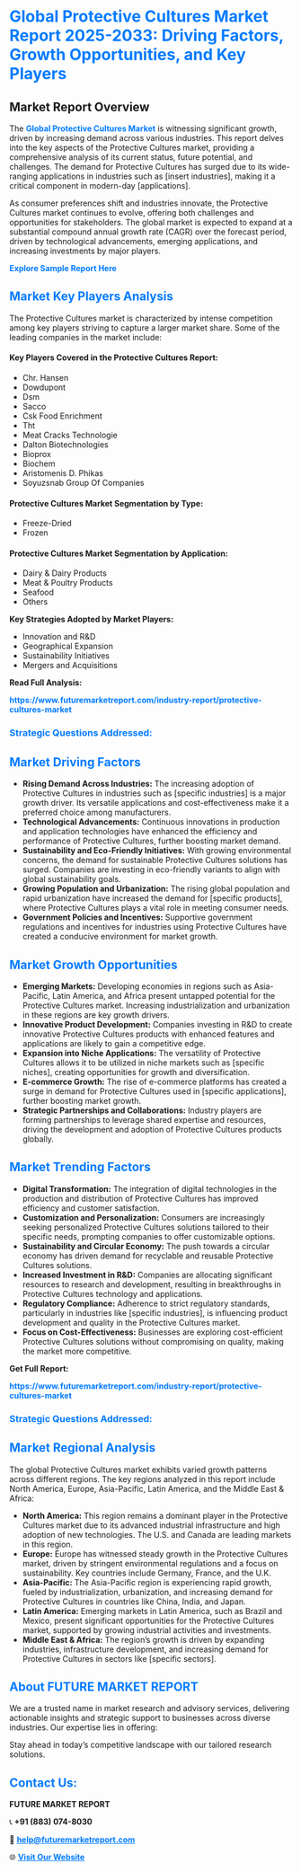 <h1 style="color: #007BFF;">Global Protective Cultures Market Report 2025-2033: Driving Factors, Growth Opportunities, and Key Players</h1>

<section id="overview">
<h2>Market Report Overview</h2>
<p>The <a href="https://www.futuremarketreport.com/industry-report/protective-cultures-market" style="color: #007BFF; text-decoration: none;"><strong>Global Protective Cultures Market</strong></a> is witnessing significant growth, driven by increasing demand across various industries. This report delves into the key aspects of the Protective Cultures market, providing a comprehensive analysis of its current status, future potential, and challenges. The demand for Protective Cultures has surged due to its wide-ranging applications in industries such as [insert industries], making it a critical component in modern-day [applications].</p>
<p>As consumer preferences shift and industries innovate, the Protective Cultures market continues to evolve, offering both challenges and opportunities for stakeholders. The global market is expected to expand at a substantial compound annual growth rate (CAGR) over the forecast period, driven by technological advancements, emerging applications, and increasing investments by major players.</p>
</section>

<section id="overview">
<p><a href="https://www.futuremarketreport.com/request-sample/reportId=30386" style="color: #007BFF; text-decoration: none;"><strong>Explore Sample Report Here</strong></a></p>
</section>

<section id="key-players">
<h2 style="color: #007BFF;">Market Key Players Analysis</h2>
<p>The Protective Cultures market is characterized by intense competition among key players striving to capture a larger market share. Some of the leading companies in the market include:</p>
<h4>Key Players Covered in the Protective Cultures Report:</h4>
<ul><li>Chr. Hansen</li><li>Dowdupont</li><li>Dsm</li><li>Sacco</li><li>Csk Food Enrichment</li><li>Tht</li><li>Meat Cracks Technologie</li><li>Dalton Biotechnologies</li><li>Bioprox</li><li>Biochem</li><li>Aristomenis D. Phikas</li><li>Soyuzsnab Group Of Companies</li></ul>
<h4>Protective Cultures Market Segmentation by Type:</h4>
<ul><li>Freeze-Dried</li><li>Frozen</li></ul>

<h4>Protective Cultures Market Segmentation by Application:</h4>
<ul><li>Dairy &amp; Dairy Products</li><li>Meat &amp; Poultry Products</li><li>Seafood</li><li>Others</li></ul>
<p><strong>Key Strategies Adopted by Market Players:</strong></p>
<ul>
<li>Innovation and R&D</li>
<li>Geographical Expansion</li>
<li>Sustainability Initiatives</li>
<li>Mergers and Acquisitions</li>
</ul>
</section>

<section>
<p><strong>Read Full Analysis: </strong></p><a href="https://www.futuremarketreport.com/industry-report/protective-cultures-market" style="color: #007BFF; text-decoration: none;"><strong>https://www.futuremarketreport.com/industry-report/protective-cultures-market</strong></a>
<h3 style="color: #007BFF;">Strategic Questions Addressed:</h3>
</section>

<section id="driving-factors">
<h2 style="color: #007BFF;">Market Driving Factors</h2>
<ul>
<li><strong>Rising Demand Across Industries:</strong> The increasing adoption of Protective Cultures in industries such as [specific industries] is a major growth driver. Its versatile applications and cost-effectiveness make it a preferred choice among manufacturers.</li>
<li><strong>Technological Advancements:</strong> Continuous innovations in production and application technologies have enhanced the efficiency and performance of Protective Cultures, further boosting market demand.</li>
<li><strong>Sustainability and Eco-Friendly Initiatives:</strong> With growing environmental concerns, the demand for sustainable Protective Cultures solutions has surged. Companies are investing in eco-friendly variants to align with global sustainability goals.</li>
<li><strong>Growing Population and Urbanization:</strong> The rising global population and rapid urbanization have increased the demand for [specific products], where Protective Cultures plays a vital role in meeting consumer needs.</li>
<li><strong>Government Policies and Incentives:</strong> Supportive government regulations and incentives for industries using Protective Cultures have created a conducive environment for market growth.</li>
</ul>
</section>

<section id="growth-opportunities">
<h2 style="color: #007BFF;">Market Growth Opportunities</h2>
<ul>
<li><strong>Emerging Markets:</strong> Developing economies in regions such as Asia-Pacific, Latin America, and Africa present untapped potential for the Protective Cultures market. Increasing industrialization and urbanization in these regions are key growth drivers.</li>
<li><strong>Innovative Product Development:</strong> Companies investing in R&D to create innovative Protective Cultures products with enhanced features and applications are likely to gain a competitive edge.</li>
<li><strong>Expansion into Niche Applications:</strong> The versatility of Protective Cultures allows it to be utilized in niche markets such as [specific niches], creating opportunities for growth and diversification.</li>
<li><strong>E-commerce Growth:</strong> The rise of e-commerce platforms has created a surge in demand for Protective Cultures used in [specific applications], further boosting market growth.</li>
<li><strong>Strategic Partnerships and Collaborations:</strong> Industry players are forming partnerships to leverage shared expertise and resources, driving the development and adoption of Protective Cultures products globally.</li>
</ul>
</section>

<section id="trending-factors">
<h2 style="color: #007BFF;">Market Trending Factors</h2>
<ul>
<li><strong>Digital Transformation:</strong> The integration of digital technologies in the production and distribution of Protective Cultures has improved efficiency and customer satisfaction.</li>
<li><strong>Customization and Personalization:</strong> Consumers are increasingly seeking personalized Protective Cultures solutions tailored to their specific needs, prompting companies to offer customizable options.</li>
<li><strong>Sustainability and Circular Economy:</strong> The push towards a circular economy has driven demand for recyclable and reusable Protective Cultures solutions.</li>
<li><strong>Increased Investment in R&D:</strong> Companies are allocating significant resources to research and development, resulting in breakthroughs in Protective Cultures technology and applications.</li>
<li><strong>Regulatory Compliance:</strong> Adherence to strict regulatory standards, particularly in industries like [specific industries], is influencing product development and quality in the Protective Cultures market.</li>
<li><strong>Focus on Cost-Effectiveness:</strong> Businesses are exploring cost-efficient Protective Cultures solutions without compromising on quality, making the market more competitive.</li>
</ul>
</section>

<section>
<p><strong>Get Full Report: </strong></p><a href="https://www.futuremarketreport.com/industry-report/protective-cultures-market" style="color: #007BFF; text-decoration: none;"><strong>https://www.futuremarketreport.com/industry-report/protective-cultures-market</strong></a>
<h3 style="color: #007BFF;">Strategic Questions Addressed:</h3>
</section>


<section id="regional-analysis">
<h2 style="color: #007BFF;">Market Regional Analysis</h2>
<p>The global Protective Cultures market exhibits varied growth patterns across different regions. The key regions analyzed in this report include North America, Europe, Asia-Pacific, Latin America, and the Middle East & Africa:</p>
<ul>
<li><strong>North America:</strong> This region remains a dominant player in the Protective Cultures market due to its advanced industrial infrastructure and high adoption of new technologies. The U.S. and Canada are leading markets in this region.</li>
<li><strong>Europe:</strong> Europe has witnessed steady growth in the Protective Cultures market, driven by stringent environmental regulations and a focus on sustainability. Key countries include Germany, France, and the U.K.</li>
<li><strong>Asia-Pacific:</strong> The Asia-Pacific region is experiencing rapid growth, fueled by industrialization, urbanization, and increasing demand for Protective Cultures in countries like China, India, and Japan.</li>
<li><strong>Latin America:</strong> Emerging markets in Latin America, such as Brazil and Mexico, present significant opportunities for the Protective Cultures market, supported by growing industrial activities and investments.</li>
<li><strong>Middle East & Africa:</strong> The region’s growth is driven by expanding industries, infrastructure development, and increasing demand for Protective Cultures in sectors like [specific sectors].</li>
</ul>
</section>

<footer>
<h2 style="color: #007BFF;">About FUTURE MARKET REPORT</h2>
<p>We are a trusted name in market research and advisory services, delivering actionable insights and strategic support to businesses across diverse industries. Our expertise lies in offering:</p>

<p>Stay ahead in today’s competitive landscape with our tailored research solutions.</p>

<h2 style="color: #007BFF;">Contact Us:</h2>
<p><strong>FUTURE MARKET REPORT</strong></p>
<p>📞 <strong>+91 (883) 074-8030</strong></p>
<p>📧 <strong><a href="mailto:help@futuremarketreport.com" style="color: #007BFF;">help@futuremarketreport.com</a></strong></p>
<p>🌐 <strong><a href="https://www.futuremarketreport.com/" style="color: #007BFF;">Visit Our Website</a></strong></p>
</footer>